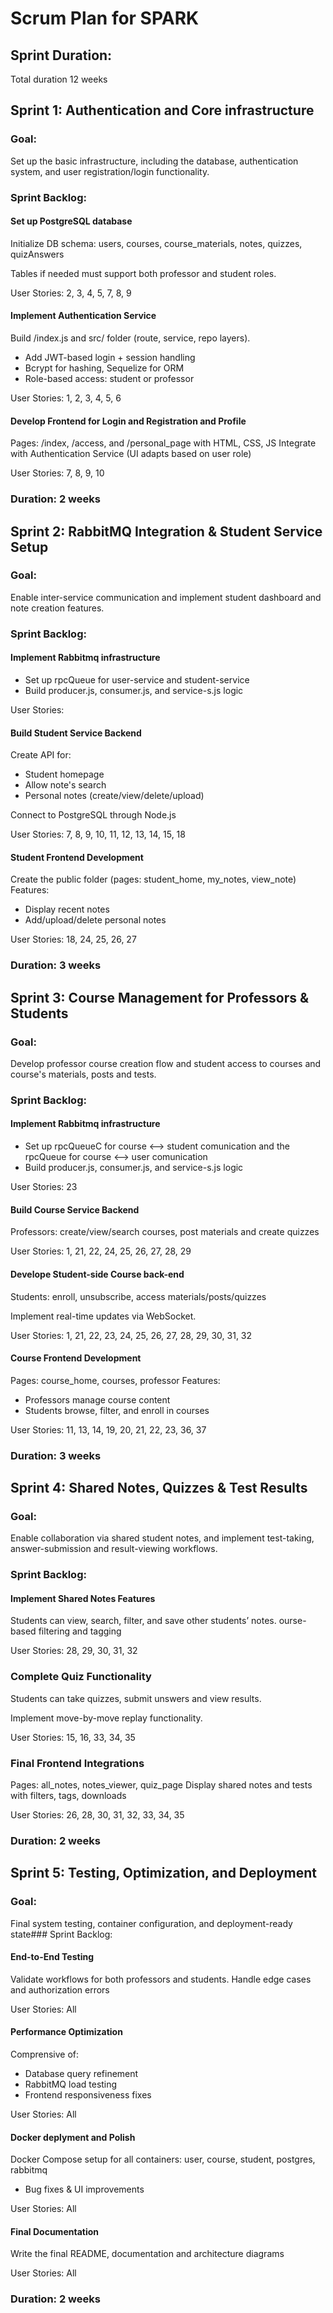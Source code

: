 # Scrum Plan for SPARK 

## Sprint Duration:

Total duration 12 weeks

## Sprint 1: Authentication and Core infrastructure
### Goal:
Set up the basic infrastructure, including the database, authentication system, and user registration/login functionality.
### Sprint Backlog:

#### Set up PostgreSQL database
Initialize DB schema: users, courses, course_materials, notes, quizzes, quizAnswers

Tables if needed must support both professor and student roles.

User Stories: 2, 3, 4, 5, 7, 8, 9

#### Implement Authentication Service

Build /index.js and src/ folder (route, service, repo layers).
- Add JWT-based login + session handling
- Bcrypt for hashing, Sequelize for ORM
- Role-based access: student or professor

User Stories: 1, 2, 3, 4, 5, 6

#### Develop Frontend for Login and Registration and Profile

Pages: /index, /access, and /personal_page with HTML, CSS, JS
Integrate with Authentication Service (UI adapts based on user role)

User Stories: 7, 8, 9, 10

### Duration: 2 weeks

## Sprint 2: RabbitMQ Integration & Student Service Setup

### Goal: 
Enable inter-service communication and implement student dashboard and note creation features.

### Sprint Backlog:

#### Implement Rabbitmq infrastructure
- Set up rpcQueue for user-service and student-service
- Build producer.js, consumer.js, and service-s.js logic 

User Stories: 

#### Build Student Service Backend 

Create API for:
- Student homepage
- Allow note's search
- Personal notes (create/view/delete/upload)

Connect to PostgreSQL through Node.js 

User Stories: 7, 8, 9, 10, 11, 12, 13, 14, 15, 18

#### Student Frontend Development 
Create the public folder (pages: student_home, my_notes, view_note)
Features:
- Display recent notes
- Add/upload/delete personal notes

User Stories: 18, 24, 25, 26, 27

### Duration: 3 weeks

## Sprint 3: Course Management for Professors & Students
### Goal:
Develop professor course creation flow and student access to courses and course's materials, posts and tests.

### Sprint Backlog:

#### Implement Rabbitmq infrastructure

- Set up rpcQueueC for course <--> student comunication and the rpcQueue for course <--> user comunication 
- Build producer.js, consumer.js, and service-s.js logic 

User Stories: 23

#### Build Course Service Backend

Professors: create/view/search courses, post materials and create quizzes

User Stories: 1, 21, 22, 24, 25, 26, 27, 28, 29

#### Develope Student-side Course back-end

Students: enroll, unsubscribe, access materials/posts/quizzes

Implement real-time updates via WebSocket.

User Stories: 1, 21, 22, 23, 24, 25, 26, 27, 28, 29, 30, 31, 32


#### Course Frontend Development
Pages: course_home, courses, professor
Features:
- Professors manage course content
- Students browse, filter, and enroll in courses

User Stories: 11, 13, 14, 19, 20, 21, 22, 23, 36, 37

### Duration: 3 weeks

## Sprint 4: Shared Notes, Quizzes & Test Results
### Goal:

Enable collaboration via shared student notes, and implement test-taking, answer-submission and  result-viewing workflows.

### Sprint Backlog:

#### Implement Shared Notes Features

Students can view, search, filter, and save other students’ notes. ourse-based filtering and tagging

User Stories: 28, 29, 30, 31, 32

### Complete Quiz Functionality

Students can take quizzes, submit unswers and view results.

Implement move-by-move replay functionality.

User Stories: 15, 16, 33, 34, 35

### Final Frontend Integrations

Pages: all_notes, notes_viewer, quiz_page
Display shared notes and tests with filters, tags, downloads

User Stories: 26, 28, 30, 31, 32, 33, 34, 35

### Duration: 2 weeks


## Sprint 5: Testing, Optimization, and Deployment
### Goal:

Final system testing, container configuration, and deployment-ready state### Sprint Backlog:

#### End-to-End Testing

Validate workflows for both professors and students. Handle edge cases and authorization errors

User Stories: All

#### Performance Optimization
Comprensive of:
- Database query refinement
- RabbitMQ load testing
- Frontend responsiveness fixes

User Stories: All

#### Docker deplyment and Polish

Docker Compose setup for all containers: user, course, student, postgres, rabbitmq
- Bug fixes & UI improvements

User Stories: All

#### Final Documentation

Write the final README, documentation and architecture diagrams

User Stories: All

### Duration: 2 weeks
